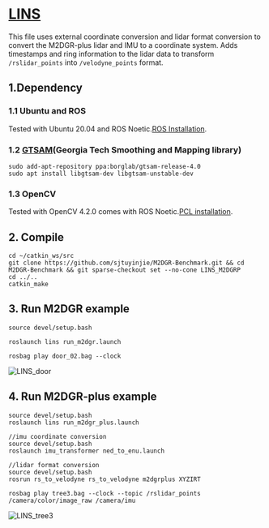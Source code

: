 # [LINS](https://github.com/ChaoqinRobotics/LINS---LiDAR-inertial-SLAM)
This file uses external coordinate conversion and lidar format conversion to convert the M2DGR-plus lidar and IMU to a coordinate system. Adds timestamps and ring information to the lidar data to transform `/rslidar_points` into `/velodyne_points` format.
##  1.Dependency
### 1.1 Ubuntu and ROS
Tested with Ubuntu 20.04 and ROS Noetic.[ROS Installation](https://wiki.ros.org/ROS/Installation).
### 1.2 [GTSAM](https://gtsam.org/get_started/)(Georgia Tech Smoothing and Mapping library)
```
sudo add-apt-repository ppa:borglab/gtsam-release-4.0
sudo apt install libgtsam-dev libgtsam-unstable-dev
```
### 1.3 OpenCV
Tested with OpenCV 4.2.0 comes with ROS Noetic.[PCL installation](https://pointclouds.org/).

## 2. Compile
```
cd ~/catkin_ws/src
git clone https://github.com/sjtuyinjie/M2DGR-Benchmark.git && cd M2DGR-Benchmark && git sparse-checkout set --no-cone LINS_M2DGRP
cd ../..
catkin_make
```

## 3. Run M2DGR example
```
source devel/setup.bash

roslaunch lins run_m2dgr.launch

rosbag play door_02.bag --clock
```
![LINS_door](https://github.com/sjtuyinjie/M2DGR-Benchmark/blob/main/LINS_M2DGRP/image/Peek%202024-10-13%2011-49.gif)

## 4. Run M2DGR-plus example
```
source devel/setup.bash
roslaunch lins run_m2dgr_plus.launch

//imu coordinate conversion
source devel/setup.bash
roslaunch imu_transformer ned_to_enu.launch

//lidar format conversion
source devel/setup.bash
rosrun rs_to_velodyne rs_to_velodyne m2dgrplus XYZIRT

rosbag play tree3.bag --clock --topic /rslidar_points /camera/color/image_raw /camera/imu
```
![LINS_tree3](https://github.com/sjtuyinjie/M2DGR-Benchmark/blob/main/LINS_M2DGRP/image/plus.gif)

